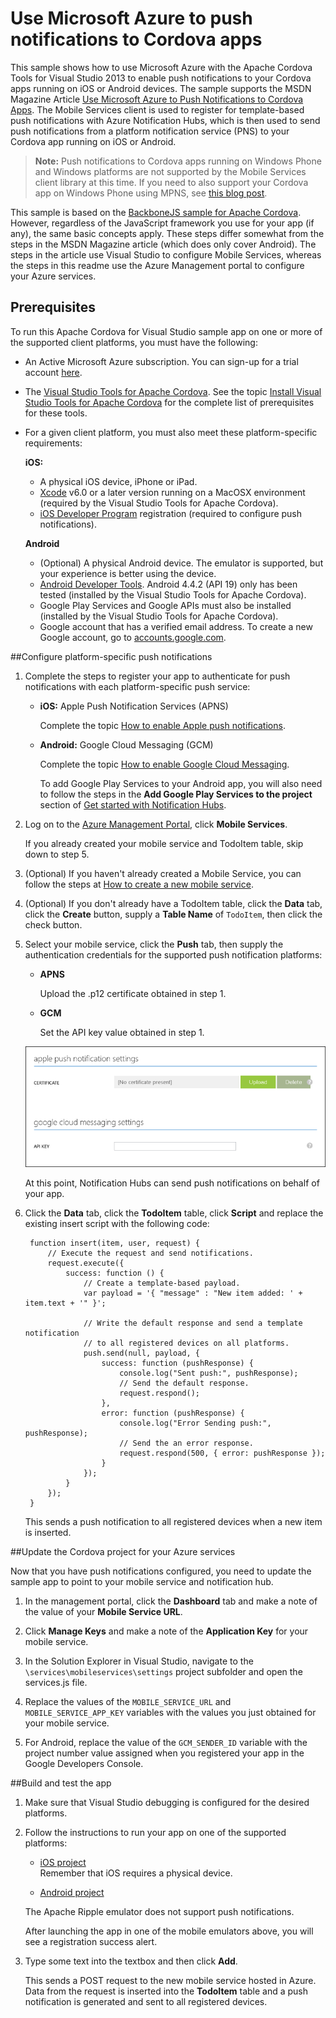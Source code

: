 # Use Microsoft Azure to push notifications to Cordova apps

This sample shows how to use Microsoft Azure with the Apache Cordova Tools for Visual Studio 2013 to enable push notifications to your Cordova apps running on iOS or Android devices. The sample supports the MSDN Magazine Article [Use Microsoft Azure to Push Notifications to Cordova Apps](http://aka.ms/yh3uh5). The  Mobile Services client is used to register for template-based push notifications with Azure Notification Hubs, which is then used to send push notifications from a platform notification service (PNS) to your Cordova app running on iOS or Android. 

>**Note:** Push notifications to Cordova apps running on Windows Phone and Windows platforms are not supported by the Mobile Services client library at this time. If you need to also support your Cordova app on Windows Phone using MPNS, see [this blog post](http://aka.ms/r197ab).

This sample is based on the [BackboneJS sample for Apache Cordova](http://aka.ms/sffl1f). However, regardless of the JavaScript framework you use for your app (if any), the same basic concepts apply. These steps differ somewhat from the steps in the MSDN Magazine article (which does only cover Android). The steps in the article use Visual Studio to configure Mobile Services, whereas the steps in this readme use the Azure Management portal to configure your Azure services.

## Prerequisites 
To run this Apache Cordova for Visual Studio sample app on one or more of the supported client platforms, you must have the following:

+ An Active Microsoft Azure subscription. You can sign-up for a trial account [here](http://www.windowsazure.com/en-us/pricing/free-trial/).
+ The [Visual Studio Tools for Apache Cordova](http://go.microsoft.com/fwlink/p/?LinkId=397606). See the topic  [Install Visual Studio Tools for Apache Cordova](http://msdn.microsoft.com/en-us/library/dn757054.aspx) for the complete list of prerequisites for these tools. 
+ For a given client platform, you must also meet these platform-specific requirements:

	**iOS:**
	+ A physical iOS device, iPhone or iPad.
	+ [Xcode](https://go.microsoft.com/fwLink/p/?LinkID=266532) v6.0 or a later version running on a MacOSX environment (required by the Visual Studio Tools for Apache Cordova).
	+ [iOS Developer Program](https://developer.apple.com/programs/ios/develop.html) registration (required to configure push notifications).

	**Android**
	+ (Optional) A physical Android device. The emulator is supported, but your experience is better using the device.
	+ [Android Developer Tools](). Android 4.4.2 (API 19) only has been tested (installed by the Visual Studio Tools for Apache Cordova).
	+ Google Play Services and Google APIs must also be installed (installed by the Visual Studio Tools for Apache Cordova).
	+ Google account that has a verified email address. To create a new Google account, go to <a href="http://go.microsoft.com/fwlink/p/?linkid=268302&clcid=0x409" target="_blank">accounts.google.com</a>.


##Configure platform-specific push notifications 

1. Complete the steps to register your app to authenticate for push notifications with each platform-specific push service:

	+ **iOS:** Apple Push Notification Services (APNS)
	
		Complete the topic [How to enable Apple push notifications](http://azure.microsoft.com/en-us/documentation/articles/mobile-services-how-to-enable-apple-push-notifications/).

	+ **Android:** Google Cloud Messaging (GCM)

		Complete the topic [How to enable Google Cloud Messaging](http://azure.microsoft.com/en-us/documentation/articles/mobile-services-how-to-enable-google-cloud-messaging/). 
		
		To add Google Play Services to your Android app, you will also need to follow the steps in the **Add Google Play Services to the project** section of [Get started with Notification Hubs](http://azure.microsoft.com/en-us/documentation/articles/notification-hubs-android-get-started/).
		
2. Log on to the [Azure Management Portal](https://manage.windowsazure.com/), click **Mobile Services**. 

	If you already created your mobile service and TodoItem table, skip down to step 5.

3. (Optional) If you haven't already created a Mobile Service, you can follow the steps at [How to create a new mobile service](http://azure.microsoft.com/en-us/documentation/articles/mobile-services-how-to-create-new-service/). 

4. (Optional) If you don't already have a TodoItem table, click the **Data** tab, click the **Create** button, supply a **Table Name** of `TodoItem`, then click the check button.
 
5. Select your mobile service, click the **Push** tab, then supply the authentication credentials for the supported push notification platforms:

	+ **APNS**
		
		Upload the .p12 certificate obtained in step 1. 


	+ **GCM**
			
		Set the API key value obtained in step 1. 

	![PNS registration in the Azure portal](./register_pns_credentials_azure_portal.png) 
 
	At this point, Notification Hubs can send push notifications on behalf of your app.

6. Click the **Data** tab, click the **TodoItem** table, click **Script** and replace the existing insert script with the following code:

		function insert(item, user, request) {
		    // Execute the request and send notifications.
		    request.execute({
		        success: function () {
		            // Create a template-based payload.
		            var payload = '{ "message" : "New item added: ' + item.text + '" }';
		
		            // Write the default response and send a template notification
		            // to all registered devices on all platforms.            
		            push.send(null, payload, {
		                success: function (pushResponse) {
		                    console.log("Sent push:", pushResponse);
		                    // Send the default response.
		                    request.respond();
		                },
		                error: function (pushResponse) {
		                    console.log("Error Sending push:", pushResponse);
		                    // Send the an error response.
		                    request.respond(500, { error: pushResponse });
		                }
		            });
		        }
		    });
		}


	This sends a push notification to all registered devices when a new item is inserted. 
		
 
##Update the Cordova project for your Azure services

Now that you have push notifications configured, you need to update the sample app to point to your mobile service and notification hub.

1. In the management portal, click the **Dashboard** tab and make a note of the value of your **Mobile Service URL**.

2. Click **Manage Keys** and make a note of the **Application Key** for your mobile service. 

3. In the Solution Explorer in Visual Studio, navigate to the `\services\mobileservices\settings` project subfolder and open the services.js file.

5. Replace the values of the `MOBILE_SERVICE_URL` and `MOBILE_SERVICE_APP_KEY` variables with the values you just obtained for your mobile service.

6. For Android, replace the value of the `GCM_SENDER_ID` variable with the project number value assigned when you registered your app in the Google Developers Console.

##Build and test the app

1. Make sure that Visual Studio debugging is configured for the desired platforms.

2. Follow the instructions to run your app on one of the supported platforms:
 
	+ [iOS project](http://msdn.microsoft.com/en-us/library/dn757056.aspx#iOSDevice)<br/>Remember that iOS requires a physical device.

	+ [Android project](http://msdn.microsoft.com/en-us/library/dn757059.aspx)
	
    The Apache Ripple emulator does not support push notifications.
			
	After launching the app in one of the mobile emulators above, you will see a registration success alert. 

6. Type some text into the textbox and then click **Add**.

	This sends a POST request to the new mobile service hosted in Azure. Data from the request is inserted into the **TodoItem** table and a push notification is generated and sent to all registered devices. 

[Create a new mobile service]: http://azure.microsoft.com/en-us/documentation/articles/mobile-services-how-to-create-new-service/
